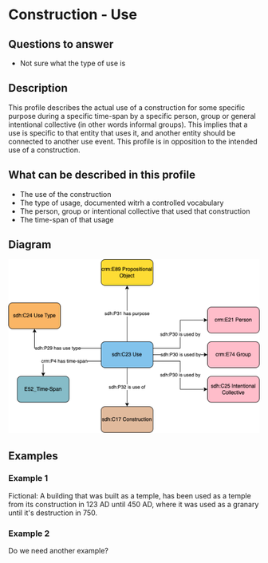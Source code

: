 # Construction - Use

## Questions to answer

- Not sure what the type of use is

## Description

This profile describes the actual use of a construction for some specific purpose during a specific time-span by a specific person, group or general intentional collective (in other words informal groups). This implies that a use is specific to that entity that uses it, and another entity should be connected to another use event.
This profile is in opposition to the intended use of a construction.

## What can be described in this profile

- The use of the construction
- The type of usage, documented witrh a controlled vocabulary
- The person, group or intentional collective that used that construction
- The time-span of that usage

## Diagram

![Alt text](Diagrams/GV_Profile_Construction-Use.drawio.png)

## Examples

### Example 1

Fictional: A building that was built as a temple, has been used as a temple from its construction in 123 AD until 450 AD, where it was used as a granary until it's destruction in 750.

### Example 2

Do we need another example?
